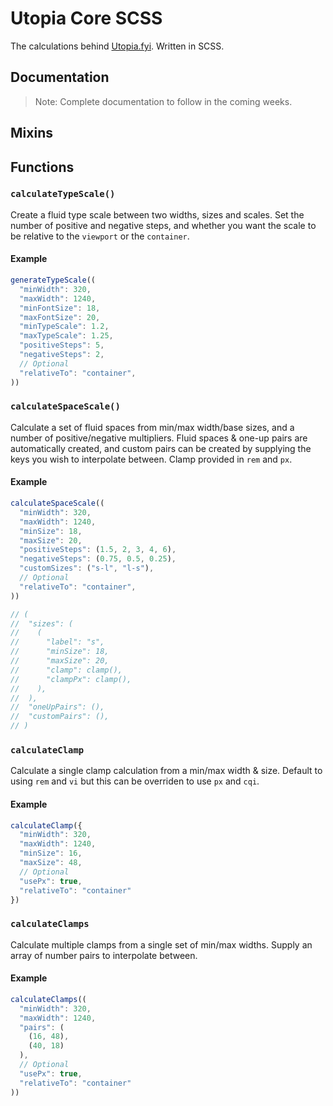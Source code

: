 # Utopia Core SCSS

The calculations behind [Utopia.fyi](https://utopia.fyi). Written in SCSS.

## Documentation

> Note: Complete documentation to follow in the coming weeks.

## Mixins



## Functions

### `calculateTypeScale()`

Create a fluid type scale between two widths, sizes and scales. Set the number of positive and negative steps, and whether you want the scale to be relative to the `viewport` or the `container`.

#### Example
```ts
generateTypeScale((
  "minWidth": 320,
  "maxWidth": 1240,
  "minFontSize": 18,
  "maxFontSize": 20,
  "minTypeScale": 1.2,
  "maxTypeScale": 1.25,
  "positiveSteps": 5,
  "negativeSteps": 2,
  // Optional
  "relativeTo": "container",
))
```

### `calculateSpaceScale()`

Calculate a set of fluid spaces from min/max width/base sizes, and a number of positive/negative multipliers. Fluid spaces & one-up pairs are automatically created, and custom pairs can be created by supplying the keys you wish to interpolate between. Clamp provided in `rem` and `px`.

#### Example

```ts
calculateSpaceScale((
  "minWidth": 320,
  "maxWidth": 1240,
  "minSize": 18,
  "maxSize": 20,
  "positiveSteps": (1.5, 2, 3, 4, 6),
  "negativeSteps": (0.75, 0.5, 0.25),
  "customSizes": ("s-l", "l-s"),
  // Optional
  "relativeTo": "container",
))

// (
//  "sizes": (
//    (
//      "label": "s",
//      "minSize": 18,
//      "maxSize": 20,
//      "clamp": clamp(),
//      "clampPx": clamp(),
//    ),
//  ),
//  "oneUpPairs": (),
//  "customPairs": (),
// )
```

### `calculateClamp`

Calculate a single clamp calculation from a min/max width & size. Default to using `rem` and `vi` but this can be overriden to use `px` and `cqi`.

#### Example

```ts
calculateClamp({
  "minWidth": 320,
  "maxWidth": 1240,
  "minSize": 16,
  "maxSize": 48,
  // Optional
  "usePx": true,
  "relativeTo": "container"
})
```


### `calculateClamps`

Calculate multiple clamps from a single set of min/max widths. Supply an array of number pairs to interpolate between.

#### Example

```ts
calculateClamps((
  "minWidth": 320,
  "maxWidth": 1240,
  "pairs": (
    (16, 48),
    (40, 18)
  ),
  // Optional
  "usePx": true,
  "relativeTo": "container"
))
```


